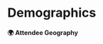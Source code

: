 # Demographics

**🌍 Attendee Geography**

<vue-world-map :countryData="{US: 100, CA: 100}"></vue-world-map>

<script>

</script>